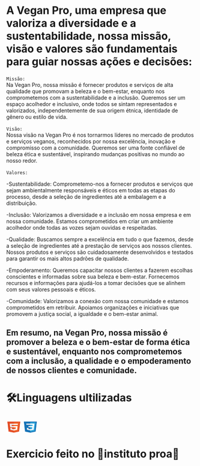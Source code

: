 # A Vegan Pro, uma empresa que valoriza a diversidade e a sustentabilidade, nossa missão, visão e valores são fundamentais para guiar nossas ações e decisões:

`Missão:`<br>
Na Vegan Pro, nossa missão é fornecer produtos e serviços de alta qualidade que promovam a beleza e o bem-estar, enquanto nos comprometemos com a sustentabilidade e a inclusão. Queremos ser um espaço acolhedor e inclusivo, onde todos se sintam representados e valorizados, independentemente de sua origem étnica, identidade de gênero ou estilo de vida.<br>

`Visão:`<br>
Nossa visão na Vegan Pro é nos tornarmos líderes no mercado de produtos e serviços veganos, reconhecidos por nossa excelência, inovação e compromisso com a comunidade. Queremos ser uma fonte confiável de beleza ética e sustentável, inspirando mudanças positivas no mundo ao nosso redor.<br>

`Valores:`<br>

-Sustentabilidade: Comprometemo-nos a fornecer produtos e serviços que sejam ambientalmente responsáveis ​​e éticos em todas as etapas do processo, desde a seleção de ingredientes até a embalagem e a distribuição.<br>

-Inclusão: Valorizamos a diversidade e a inclusão em nossa empresa e em nossa comunidade. Estamos comprometidos em criar um ambiente acolhedor onde todas as vozes sejam ouvidas e respeitadas.<br>

-Qualidade: Buscamos sempre a excelência em tudo o que fazemos, desde a seleção de ingredientes até a prestação de serviços aos nossos clientes. Nossos produtos e serviços são cuidadosamente desenvolvidos e testados para garantir os mais altos padrões de qualidade.<br>

-Empoderamento: Queremos capacitar nossos clientes a fazerem escolhas conscientes e informadas sobre sua beleza e bem-estar. Fornecemos recursos e informações para ajudá-los a tomar decisões que se alinhem com seus valores pessoais e éticos.<br>

-Comunidade: Valorizamos a conexão com nossa comunidade e estamos comprometidos em retribuir. Apoiamos organizações e iniciativas que promovem a justiça social, a igualdade e o bem-estar animal.<br>

## Em resumo, na Vegan Pro, nossa missão é promover a beleza e o bem-estar de forma ética e sustentável, enquanto nos comprometemos com a inclusão, a qualidade e o empoderamento de nossos clientes e comunidade.<br>


# 🛠️Linguagens ultilizadas

<div style="display: inline_block"><br>
<img align="center" alt="HTML" height="30" width="40" src="https://raw.githubusercontent.com/devicons/devicon/master/icons/html5/html5-original.svg">
<img align="center" alt="CSS" height="30" width="40" src="https://raw.githubusercontent.com/devicons/devicon/master/icons/css3/css3-original.svg">

<h1> Exercicio feito no 💙instituto proa💙</h1>